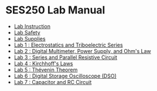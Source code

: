 # SES250 Lab Manual

- [Lab Instruction](instruction.md)
- [Lab Safety](safety.md)
- [Lab Supplies](supplies.md)
- [Lab 1 : Electrostatics and Triboelectric Series](lab1.md)
- [Lab 2 : Digital Multimeter, Power Supply, and Ohm's Law](lab2.md)
- [Lab 3 : Series and Parallel Resistive Circuit](lab3.md)
- [Lab 4 : Kirchhoff's Laws](lab4.md)
- [Lab 5 : Thévenin Theorem](lab5.md)
- [Lab 6 : Digital Storage Oscilloscope (DSO)](lab6.md)
- [Lab 7 : Capacitor and RC Circuit](lab7.md)
<!--
- [Lab 8 : Digital Storage Oscilloscope (DSO)](lab8.md)
- [Lab 9 : RC and RL Circuit](lab9.md)
- [Lab 10 : RLC Circuit](lab10.md)-->